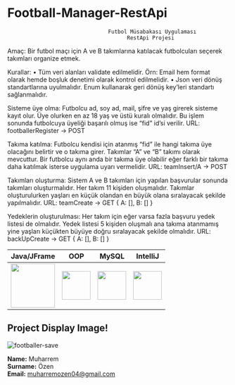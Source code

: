 # Football-Manager-RestApi

                                    Futbol Müsabakası Uygulaması
                                          RestApi Projesi
Amaç: Bir futbol maçı için A ve B takımlarına katılacak futbolcuları seçerek takımları organize 
etmek.

Kurallar: 
• Tüm veri alanları validate edilmelidir. Örn: Email hem format olarak hemde boşluk 
denetimi olarak kontrol edilmelidir.
• Json veri dönüş standartlarına uyulmalıdır. Enum kullanarak geri dönüş key’leri 
standartı sağlanmalıdır.

Sisteme üye olma: Futbolcu ad, soy ad, mail, şifre ve yaş girerek sisteme kayıt olur. Üye 
olurken en az 18 yaş ve üstü kuralı olmalıdır. Bu işlem sonunda futbolcuya üyeliği başarılı 
olmuş ise “fid” id’si verilir.
URL: footballerRegister -> POST

Takıma katılma: Futbolcu kendisi için atanmış “fid” ile hangi takıma üye olacağını belirtir ve o 
takıma girer. Takımlar “A” ve “B” takımı olarak mevcuttur. Bir futbolcu aynı anda bir takıma 
üye olabilir eğer farklı bir takıma daha katılmak isterse uygulama uyarı vermelidir.
URL: teamInsert/A -> POST

Takımları oluşturma: Sistem A ve B takımları için yapılan başvurular sonunda takımları 
oluşturmalıdır. Her takım 11 kişiden oluşmalıdır. Takımlar oluşturulurken yaşları en küçük 
olandan en büyük olana sıralayacak şekilde yapılmalıdır.
URL: teamCreate -> GET
{
A: [],
B: []
}

Yedeklerin oluşturulması: Her takım için eğer varsa fazla başvuru yedek listesi de olmalıdır. 
Yedek listesi 5 kişiden oluşmalı ana takıma atanmamış yine yaşları küçükten büyüye doğru 
sıralayacak şekilde olmalıdır.
URL: backUpCreate -> GET
{
A: [],
B: []
}

| Java/JFrame  | OOP | MySQL | IntelliJ  |
| :------------: | :------------: | :------------: | :------------: |
|  <img src ="https://cdn.iconscout.com/icon/free/png-256/java-60-1174953.png" width ="100px" height = "100px" style="float:left" > | <img src ="https://encrypted-tbn0.gstatic.com/images?q=tbn:ANd9GcRQie1pvA8p-kyK_bGjsjPJWv8x4NF9ahNvFA&usqp=CAU" width ="65px" height = "65px" style="float:left " >  |  <img src ="https://upload.wikimedia.org/wikipedia/commons/b/b2/Database-mysql.svg" width ="65px" height = "65px" style="float:left " > | <img src ="https://upload.wikimedia.org/wikipedia/commons/thumb/9/9c/IntelliJ_IDEA_Icon.svg/70px-IntelliJ_IDEA_Icon.svg.png" width ="65px" height = "65px" >  |

## Project Display Image!
![footballer-save](https://user-images.githubusercontent.com/60547236/180998162-4af52c7b-a83c-4bdd-beb9-38070ccbac0d.png)


**Name:** Muharrem  <br>
**Surname:** Özen <br>
**Email:** muharremozen04@gmail.com
